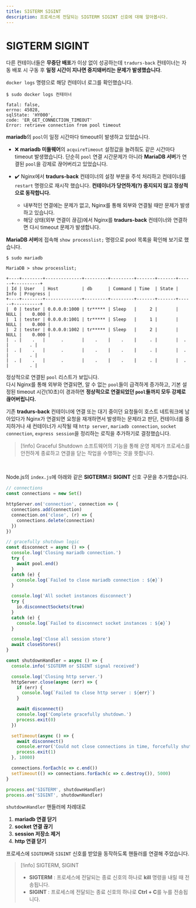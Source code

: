 ```yaml
---
title: SIGTERM SIGINT
description: 프로세스에 전달되는 SIGTERM SIGINT 신호에 대해 알아봅시다.
---
```


# SIGTERM SIGINT
다른 컨테이너들은 **무중단 배포**가 이상 없이 성공하는데 `tradurs-back` 컨테이너는 자동 배포 시 구동 후 **일정 시간이 지나면 중지돼버리는 문제가 발생했습니다**.

`docker logs` 명령으로 해당 컨테이너 로그를 확인했습니다.
```shell
$ sudo docker logs 컨테이너
```
```console
fatal: false,
errno: 45028,
sqlState: 'HY000',
code: 'ER_GET_CONNECTION_TIMEOUT' 
Error: retrieve connection from pool timeout
```
**mariadb**의 `pool`이 일정 시간마다 timeout이 발생하고 있었습니다. 
- ❌ **mariadb 미들웨어**의 `acquireTimeout` 설정값을 늘려줘도 같은 시간마다 timeout 발생했습니다.
단순히 `pool` 연결 시간문제가 아니라 **MariaDB 서버**가 연결된 `pool`을 강제로 끊어버리고 있었습니다.

- :heavy_check_mark: Nginx에서 **tradurs-back** 컨테이너의 설정 부분을 주석 처리하고 컨테이너를 `restart` 명령으로 재시작 했습니다. **컨테이너가 당연하게(?) 중지되지 않고 정상적으로 동작합니다.**
    - 내부적인 연결에는 문제가 없고, Nginx를 통해 외부와 연결될 때만 문제가 발생하고 있습니다.
    - 해당 상태(외부 연결이 끊김)에서 Nginx를 **tradurs-back** 컨테이너와 연결하면 다시 timeout 문제가 발생합니다.

**MariaDB 서버**에 접속해 `show processlist;` 명령으로 pool 목록을 확인해 보기로 했습니다.
```shell
$ sudo mariadb
```
```shell
MariaDB > show processlist;
```
```console
+----+--------+--------------+---------+---------+-------+-------+------+----------+
| Id | User   | Host         | db      | Command | Time  | State | Info | Progress |
+----+--------+--------------+---------+---------+-------+-------+------+----------+
|  0 | tester | 0.0.0.0:1000 | tr***** | Sleep   |     2 |       | NULL |    0.000 |
|  1 | tester | 0.0.0.0:1001 | tr***** | Sleep   |     1 |       | NULL |    0.000 |
|  2 | tester | 0.0.0.0:1002 | tr***** | Sleep   |     2 |       | NULL |    0.000 |
|  . |    .   |      .       |    .    |    .    |     . |       |  .   |        . |
|  . |    .   |      .       |    .    |    .    |     . |       |  .   |        . |
|  . |    .   |      .       |    .    |    .    |     . |       |  .   |        . |
```

정상적으로 연결된 `pool` 리스트가 보입니다.\
다시 Nginx를 통해 외부와 연결되면, 알 수 없는 `pool`들이 급격하게 증가하고, 기본 설정된 timeout 시간(10초)이 경과하면 **정상적으로 연결되었던 `pool`들까지 모두 강제로 끊어버립니다.**

기존 **tradurs-back** 컨테이너에 연결 또는 대기 중이던 요청들이 호스트 네트워크에 남아있다가 Nginx가 연결되면 요청을 재개하면서 발생하는 문제라고 판단, 컨테이너를 중지하거나 새 컨테이너가 시작될 때 `http server`, `mariadb connection`, `socket connection`, `express session`을 정리하는 로직을 추가하기로 결정했습니다.

> [!info] Graceful Shutdown
> 소프트웨어의 기능을 통해 운영 체제가 프로세스를 안전하게 종료하고 연결을 닫는 작업을 수행하는 것을 뜻합니다.

<br />

Node.js의 `index.js`에 아래와 같은 **SIGTERM**과 **SIGINT** 신호 구문을 추가했습니다.
```js
// connections
const connections = new Set()

httpServer.on('connection', connection => {
  connections.add(connection)
  connection.on('close', (r) => {
    connections.delete(connection)
  })
})

// gracefully shutdown logic
const disconnect = async () => {
  console.log('Closing mariadb connection.')
  try {
    await pool.end()
  }
  catch (e) {
    console.log(`Failed to close mariadb connection : ${e}`)
  }

  console.log('All socket instances disconnect')
  try {
    io.disconnectSockets(true)
  }
  catch (e) {
    console.log(`Failed to disconnect socket instances : ${e}`)
  }

  console.log('Close all session store')
  await closeStores()
}

const shutdownHandler = async () => {
  console.info('SIGTERM or SIGINT signal received')

  console.log('Closing http server.')
  httpServer.close(async (err) => {
    if (err) {
      console.log(`Failed to close http server : ${err}`)
    }

    await disconnect()
    console.log('Complete gracefully shutdown.')
    process.exit(0)
  })

  setTimeout(async () => {
    await disconnect()
    console.error('Could not close connections in time, forcefully shutting down')
    process.exit(1)
  }, 10000)

  connections.forEach(c => c.end())
  setTimeout(() => connections.forEach(c => c.destroy()), 5000)
}

process.on('SIGTERM', shutdownHandler)
process.on('SIGINT', shutdownHandler)
```
`shutdownHandler` 핸들러에 차례대로

1. **mariadb 연결 닫기**
1. **socket 연결 끊기**
1. **session 저장소 제거** 
1. **http 연결 닫기**

프로세스에 `SIGTERM`과 `SIGINT` 신호를 받았을 동작하도록 핸들러를 연결해 주었습니다.

> [!info] SIGTERM, SIGINT
> - **SIGTERM** : 프로세스에 전달되는 종료 신호의 하나로 **kill** 명령을 내릴 때 전송됩니다.
> - **SIGINT** : 프로세스에 전달되는 종료 신호의 하나로 **Ctrl + C**를 누를 전송됩니다.